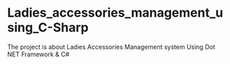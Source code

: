 # Ladies_accessories_management_using_C-Sharp
 The project is about Ladies Accessories Management system Using Dot NET Framework & C#

